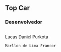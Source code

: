 
## Top Car

### Desenvolvedor

##

<div style="display: inline_block">
  <p>
    Lucas Daniel Purkota

    
    Marllon de Lima Francor
</p>
</div>
